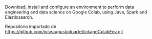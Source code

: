 Download, install and configure an environment to perform data engineering and data science on Google Colab, using Java, Spark and Elasticsearch.

Repositório importado de https://github.com/joseaugustoduarte/linkageColabEnv.git
